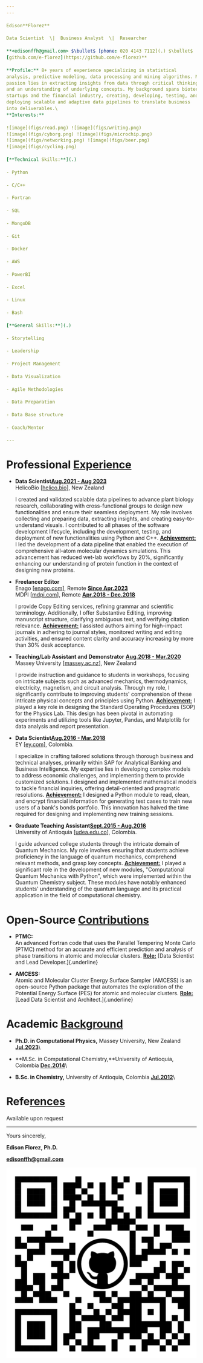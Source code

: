```yaml
---
---

Edison**Florez**

Data Scientist  \|  Business Analyst  \|  Researcher

**<edisonffh@gmail.com> $\bullet$ [phone: 020 4143 7112](.) $\bullet$
[github.com/e-florez](https://github.com/e-florez)**

**Profile:** 8+ years of experience specializing in statistical
analysis, predictive modeling, data processing and mining algorithms. My
passion lies in extracting insights from data through critical thinking
and an understanding of underlying concepts. My background spans biotech
startups and the financial industry, creating, developing, testing, and
deploying scalable and adaptive data pipelines to translate business
into deliverables.\
**Interests:**

![image](figs/read.png) ![image](figs/writing.png)
![image](figs/cyborg.png) ![image](figs/microchip.png)
![image](figs/networking.png) ![image](figs/beer.png)
![image](figs/cycling.png)

[**Technical Skills:**](.)

- Python

- C/C++

- Fortran

- SQL

- MongoDB

- Git

- Docker

- AWS

- PowerBI

- Excel

- Linux

- Bash

[**General Skills:**](.)

- Storytelling

- Leadership

- Project Management

- Data Visualization

- Agile Methodologies

- Data Preparation

- Data Base structure

- Coach/Mentor

---
```


# Professional [Experience](.)

- **Data Scientist**[**Aug.2021 - Aug 2023**](.)\
  HelicoBio \[[helico.bio](www.helico.bio)\], New Zealand

  I created and validated scalable data pipelines to advance plant
  biology research, collaborating with cross-functional groups to
  design new functionalities and ensure their seamless deployment. My
  role involves collecting and preparing data, extracting insights,
  and creating easy-to-understand visuals. I contributed to all phases
  of the software development lifecycle, including the development,
  testing, and deployment of new functionalities using Python and C++.
  **[Achievement:](.)** I led the development of a data pipeline that
  enabled the execution of comprehensive all-atom molecular dynamics
  simulations. This advancement has reduced wet-lab workflows by 20%,
  significantly enhancing our understanding of protein function in the
  context of designing new proteins.

- **Freelancer Editor**\
  Enago \[[enago.com](https://www.enago.com/)\], Remote [**Since
  Apr.2023**](.)\
  MDPI \[[mdpi.com](https://www.mdpi.com/)\], Remote [**Apr.2018 -
  Dec.2018**](.)

  I provide Copy Editing services, refining grammar and scientific
  terminology. Additionally, I offer Substantive Editing, improving
  manuscript structure, clarifying ambiguous text, and verifying
  citation relevance. **[Achievement:](.)** I assisted authors aiming
  for high-impact journals in adhering to journal styles, monitored
  writing and editing activities, and ensured content clarity and
  accuracy increasing by more than 30% desk acceptance.

- **Teaching/Lab Assistant and Demonstrator** [**Aug.2018 -
  Mar.2020**](.)\
  Massey University \[[massey.ac.nz](www.massey.ac.nz)\], New Zealand

  I provide instruction and guidance to students in workshops,
  focusing on intricate subjects such as advanced mechanics,
  thermodynamics, electricity, magnetism, and circuit analysis.
  Through my role, I significantly contribute to improving students'
  comprehension of these intricate physical concepts and principles
  using Python. **[Achievement:](.)** I played a key role in designing
  the Standard Operating Procedures (SOP) for the Physics Lab. This
  design has been pivotal in automating experiments and utilizing
  tools like Jupyter, Pandas, and Matplotlib for data analysis and
  report presentation.

- **Data Scientist**[**Aug.2016 - Mar.2018**](.)\
  EY \[[ey.com](www.ey.com)\], Colombia.

  I specialize in crafting tailored solutions through thorough
  business and technical analyses, primarily within SAP for Analytical
  Banking and Business Intelligence. My expertise lies in developing
  complex models to address economic challenges, and implementing them
  to provide customized solutions. I designed and implemented
  mathematical models to tackle financial inquiries, offering
  detail-oriented and pragmatic resolutions. **[Achievement:](.)** I
  designed a Python module to read, clean, and encrypt financial
  information for generating test cases to train new users of a bank's
  bonds portfolio. This innovation has halved the time required for
  designing and implementing new training sessions.

- **Graduate Teaching Assistant**[**Sept.2015 - Aug.2016**](.)\
  University of Antioquia \[[udea.edu.co](www.udea.edu.co)\],
  Colombia.

  I guide advanced college students through the intricate domain of
  Quantum Mechanics. My role involves ensuring that students achieve
  proficiency in the language of quantum mechanics, comprehend
  relevant methods, and grasp key concepts. **[Achievement:](.)** I
  played a significant role in the development of new modules,
  "Computational Quantum Mechanics with Python", which were
  implemented within the Quantum Chemistry subject. These modules have
  notably enhanced students' understanding of the quantum language and
  its practical application in the field of computational chemistry.

# Open-Source [Contributions](.)

- **PTMC:**\
  An advanced Fortran code that uses the Parallel Tempering Monte
  Carlo (PTMC) method for an accurate and efficient prediction and
  analysis of phase transitions in atomic and molecular clusters.
  **[Role:](.)** [Data Scientist and Lead Developer.]{.underline}

- **AMCESS:**\
  Atomic and Molecular Cluster Energy Surface Sampler (AMCESS) is an
  open-source Python package that automates the exploration of the
  Potential Energy Surface (PES) for atomic and molecular clusters.
  **[Role:](.)** [Lead Data Scientist and Architect.]{.underline}

# Academic [Background](.)

- **Ph.D. in Computational Physics,** Massey University, New Zealand
  [**Jul.2023**](.)\

- **M.Sc. in Computational Chemistry,**University of Antioquia,
  Colombia [**Dec.2014**](.)\

- **B.Sc. in Chemistry,** University of Antioquia, Colombia
  [**Jul.2012**](.)\

# Refe[rences](.)

Available upon request

---

Yours sincerely,

**Edison Florez, Ph.D.**

[**edisonffh\@gmail.com**](mailto:edisonffh@gmail.com)

[ ![image](figs/qrcode_github_page.png) ](https://github.com/e-florez/)
